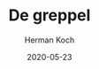 ---
title: "De greppel"
author: "Herman Koch"
isbn: "9026332297"
isbn13: "9789026332296"
rating: "3"
publisher: "Ambo|Anthos "
pages: "320"
publishYear: "2016"
read: "2020"
goodreads_id: "31368475"
language: "nl"
date: "2020-05-23"
---